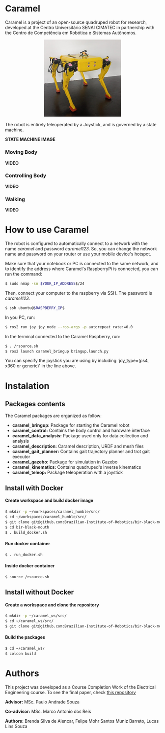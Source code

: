 # Caramel
Caramel is a project of an open-source quadruped robot for research, developed at the Centro Universitário SENAI CIMATEC in partnership with the Centro de Competência em Robótica e Sistemas Autônomos.

<p align="center">
    <img src="./images/caramel-apt.jpeg" alt="caramel-robot" width="250"/>
</p>

The robot is entirely teleoperated by a Joystick, and is governed by a state machine.

**STATE MACHINE IMAGE**

### Moving Body
**VIDEO**

### Controlling Body
**VIDEO**

### Walking
**VIDEO**

# How to use Caramel

The robot is configured to automatically connect to a network with the name *caramel* and password *caramel123*. So, you can change the network name and password on your router or use your mobile device's hotspot.

Make sure that your notebook or PC is connected to the same network, and to identify the address where Caramel's RaspberryPi is connected, you can run the command:

```bash
$ sudo nmap -sn $YOUR_IP_ADDRESS$/24
```

Then, connect your computer to the raspberry via SSH. The password is *caramel123*.

```bash
$ ssh ubuntu@$RASPBERRY_IP$
```

In you PC, run:
```bash
$ ros2 run joy joy_node --ros-args -p autorepeat_rate:=0.0
```

In the terminal connected to the Caramel Raspberry, run:
```bash
$ . /rsource.sh
$ ros2 launch caramel_bringup bringup.launch.py
```

You can specify the joystick you are using by including `joy_type=(ps4, x360 or generic)' in the line above.

# Instalation
## Packages contents
The Caramel packages are organized as follow:
- **caramel_bringup:** Package for starting the Caramel robot
- **caramel_control:** Contains the body control and hardware interface
- **caramel_data_analysis:** Package used only for data collection and analysis
- **caramel_description:** Caramel description, URDF and mesh files
- **caramel_gait_planner:** Contains gait trajectory planner and trot gait executor
- **caramel_gazebo:** Package for simulation in Gazebo
- **caramel_kinematics:** Contains quadruped's inverse kinematics
- **caramel_teleop:** Package teleoperation with a joystick 

## Install with Docker
#### Create workspace and build docker image
```bash
$ mkdir -p ~/workspaces/caramel_humble/src/
$ cd ~/workspaces/caramel_humble/src/
$ git clone git@github.com:Brazilian-Institute-of-Robotics/bir-black-mouth.git
$ cd bir-black-mouth
$ . build_docker.sh
```

#### Run docker container
```bash
$ . run_docker.sh
```

#### Inside docker container
```bash
$ source /rsource.sh
```

## Install without Docker
#### Create a workspace and clone the repository
```bash
$ mkdir -p ~/caramel_ws/src/
$ cd ~/caramel_ws/src/
$ git clone git@github.com:Brazilian-Institute-of-Robotics/bir-black-mouth.git
```

#### Build the packages
```bash
$ cd ~/caramel_ws/
$ colcon build
```

# Authors
This project was developed as a Course Completion Work of the Electrical Engineering course. To see the final paper, check [this repository](https://github.com/Brazilian-Institute-of-Robotics/bir-black-mouth-docs/tree/fix/spelling)

**Advisor:** MSc. Paulo Andrade Souza

**Co-advisor:** MSc. Marco Antonio dos Reis

**Authors:** Brenda Silva de Alencar, 
             Felipe Mohr Santos Muniz Barreto, 
             Lucas Lins Souza
